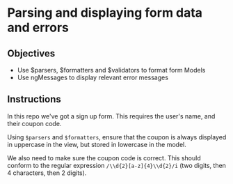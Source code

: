 # Parsing and displaying form data and errors

## Objectives

- Use $parsers, $formatters and $validators to format form Models
- Use ngMessages to display relevant error messages

## Instructions

In this repo we've got a sign up form. This requires the user's name, and their coupon code.

Using `$parsers` and `$formatters`, ensure that the coupon is always displayed in uppercase in the view, but stored in lowercase in the model.

We also need to make sure the coupon code is correct. This should conform to the regular expression `/\\d{2}[a-z]{4}\\d{2}/i` (two digits, then 4 characters, then 2 digits).